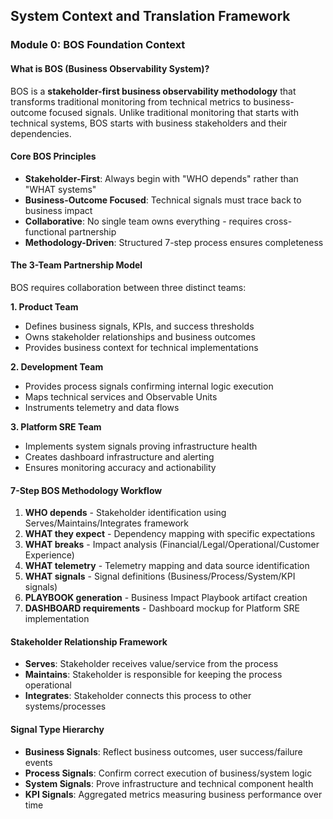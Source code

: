 ## System Context and Translation Framework

### Module 0: BOS Foundation Context

#### What is BOS (Business Observability System)?
BOS is a **stakeholder-first business observability methodology** that transforms traditional monitoring from technical metrics to business-outcome focused signals. Unlike traditional monitoring that starts with technical systems, BOS starts with business stakeholders and their dependencies.

#### Core BOS Principles
- **Stakeholder-First**: Always begin with "WHO depends" rather than "WHAT systems"
- **Business-Outcome Focused**: Technical signals must trace back to business impact
- **Collaborative**: No single team owns everything - requires cross-functional partnership
- **Methodology-Driven**: Structured 7-step process ensures completeness

#### The 3-Team Partnership Model
BOS requires collaboration between three distinct teams:

**1. Product Team**
- Defines business signals, KPIs, and success thresholds
- Owns stakeholder relationships and business outcomes
- Provides business context for technical implementations

**2. Development Team**
- Provides process signals confirming internal logic execution
- Maps technical services and Observable Units
- Instruments telemetry and data flows

**3. Platform SRE Team**
- Implements system signals proving infrastructure health
- Creates dashboard infrastructure and alerting
- Ensures monitoring accuracy and actionability

#### 7-Step BOS Methodology Workflow
1. **WHO depends** - Stakeholder identification using Serves/Maintains/Integrates framework
2. **WHAT they expect** - Dependency mapping with specific expectations
3. **WHAT breaks** - Impact analysis (Financial/Legal/Operational/Customer Experience)
4. **WHAT telemetry** - Telemetry mapping and data source identification
5. **WHAT signals** - Signal definitions (Business/Process/System/KPI signals)
6. **PLAYBOOK generation** - Business Impact Playbook artifact creation
7. **DASHBOARD requirements** - Dashboard mockup for Platform SRE implementation

#### Stakeholder Relationship Framework
- **Serves**: Stakeholder receives value/service from the process
- **Maintains**: Stakeholder is responsible for keeping the process operational
- **Integrates**: Stakeholder connects this process to other systems/processes

#### Signal Type Hierarchy
- **Business Signals**: Reflect business outcomes, user success/failure events
- **Process Signals**: Confirm correct execution of business/system logic
- **System Signals**: Prove infrastructure and technical component health
- **KPI Signals**: Aggregated metrics measuring business performance over time